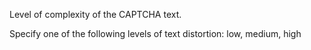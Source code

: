 Level of complexity of the CAPTCHA text.

Specify one of the following levels of text distortion:
low, medium, high
